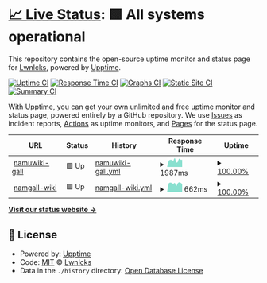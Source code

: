 # [📈 Live Status](https://Lwnlcks.github.io/namgall-status): <!--live status--> **🟩 All systems operational**

This repository contains the open-source uptime monitor and status page for [Lwnlcks](https://sona.wiki/), powered by [Upptime](https://github.com/upptime/upptime).

[![Uptime CI](https://github.com/Lwnlcks/namgall-status/workflows/Uptime%20CI/badge.svg)](https://github.com/Lwnlcks/namgall-status/actions?query=workflow%3A%22Uptime+CI%22)
[![Response Time CI](https://github.com/Lwnlcks/namgall-status/workflows/Response%20Time%20CI/badge.svg)](https://github.com/Lwnlcks/namgall-status/actions?query=workflow%3A%22Response+Time+CI%22)
[![Graphs CI](https://github.com/Lwnlcks/namgall-status/workflows/Graphs%20CI/badge.svg)](https://github.com/Lwnlcks/namgall-status/actions?query=workflow%3A%22Graphs+CI%22)
[![Static Site CI](https://github.com/Lwnlcks/namgall-status/workflows/Static%20Site%20CI/badge.svg)](https://github.com/Lwnlcks/namgall-status/actions?query=workflow%3A%22Static+Site+CI%22)
[![Summary CI](https://github.com/Lwnlcks/namgall-status/workflows/Summary%20CI/badge.svg)](https://github.com/Lwnlcks/namgall-status/actions?query=workflow%3A%22Summary+CI%22)

With [Upptime](https://upptime.js.org), you can get your own unlimited and free uptime monitor and status page, powered entirely by a GitHub repository. We use [Issues](https://github.com/Lwnlcks/namgall-status/issues) as incident reports, [Actions](https://github.com/Lwnlcks/namgall-status/actions) as uptime monitors, and [Pages](https://Lwnlcks.github.io/namgall-status) for the status page.

<!--start: status pages-->
<!-- This summary is generated by Upptime (https://github.com/upptime/upptime) -->
<!-- Do not edit this manually, your changes will be overwritten -->
<!-- prettier-ignore -->
| URL | Status | History | Response Time | Uptime |
| --- | ------ | ------- | ------------- | ------ |
| <img alt="" src="https://icons.duckduckgo.com/ip3/gall.dcinside.com.ico" height="13"> [namuwiki-gall](https://gall.dcinside.com/mgallery/board/lists?id=namuwiki) | 🟩 Up | [namuwiki-gall.yml](https://github.com/Lwnlcks/namgall-status/commits/HEAD/history/namuwiki-gall.yml) | <details><summary><img alt="Response time graph" src="./graphs/namuwiki-gall/response-time-week.png" height="20"> 1987ms</summary><br><a href="https://Lwnlcks.github.io/namgall-status/history/namuwiki-gall"><img alt="Response time 1987" src="https://img.shields.io/endpoint?url=https%3A%2F%2Fraw.githubusercontent.com%2FLwnlcks%2Fnamgall-status%2FHEAD%2Fapi%2Fnamuwiki-gall%2Fresponse-time.json"></a><br><a href="https://Lwnlcks.github.io/namgall-status/history/namuwiki-gall"><img alt="24-hour response time 2117" src="https://img.shields.io/endpoint?url=https%3A%2F%2Fraw.githubusercontent.com%2FLwnlcks%2Fnamgall-status%2FHEAD%2Fapi%2Fnamuwiki-gall%2Fresponse-time-day.json"></a><br><a href="https://Lwnlcks.github.io/namgall-status/history/namuwiki-gall"><img alt="7-day response time 1987" src="https://img.shields.io/endpoint?url=https%3A%2F%2Fraw.githubusercontent.com%2FLwnlcks%2Fnamgall-status%2FHEAD%2Fapi%2Fnamuwiki-gall%2Fresponse-time-week.json"></a><br><a href="https://Lwnlcks.github.io/namgall-status/history/namuwiki-gall"><img alt="30-day response time 1987" src="https://img.shields.io/endpoint?url=https%3A%2F%2Fraw.githubusercontent.com%2FLwnlcks%2Fnamgall-status%2FHEAD%2Fapi%2Fnamuwiki-gall%2Fresponse-time-month.json"></a><br><a href="https://Lwnlcks.github.io/namgall-status/history/namuwiki-gall"><img alt="1-year response time 1987" src="https://img.shields.io/endpoint?url=https%3A%2F%2Fraw.githubusercontent.com%2FLwnlcks%2Fnamgall-status%2FHEAD%2Fapi%2Fnamuwiki-gall%2Fresponse-time-year.json"></a></details> | <details><summary><a href="https://Lwnlcks.github.io/namgall-status/history/namuwiki-gall">100.00%</a></summary><a href="https://Lwnlcks.github.io/namgall-status/history/namuwiki-gall"><img alt="All-time uptime 100.00%" src="https://img.shields.io/endpoint?url=https%3A%2F%2Fraw.githubusercontent.com%2FLwnlcks%2Fnamgall-status%2FHEAD%2Fapi%2Fnamuwiki-gall%2Fuptime.json"></a><br><a href="https://Lwnlcks.github.io/namgall-status/history/namuwiki-gall"><img alt="24-hour uptime 100.00%" src="https://img.shields.io/endpoint?url=https%3A%2F%2Fraw.githubusercontent.com%2FLwnlcks%2Fnamgall-status%2FHEAD%2Fapi%2Fnamuwiki-gall%2Fuptime-day.json"></a><br><a href="https://Lwnlcks.github.io/namgall-status/history/namuwiki-gall"><img alt="7-day uptime 100.00%" src="https://img.shields.io/endpoint?url=https%3A%2F%2Fraw.githubusercontent.com%2FLwnlcks%2Fnamgall-status%2FHEAD%2Fapi%2Fnamuwiki-gall%2Fuptime-week.json"></a><br><a href="https://Lwnlcks.github.io/namgall-status/history/namuwiki-gall"><img alt="30-day uptime 100.00%" src="https://img.shields.io/endpoint?url=https%3A%2F%2Fraw.githubusercontent.com%2FLwnlcks%2Fnamgall-status%2FHEAD%2Fapi%2Fnamuwiki-gall%2Fuptime-month.json"></a><br><a href="https://Lwnlcks.github.io/namgall-status/history/namuwiki-gall"><img alt="1-year uptime 100.00%" src="https://img.shields.io/endpoint?url=https%3A%2F%2Fraw.githubusercontent.com%2FLwnlcks%2Fnamgall-status%2FHEAD%2Fapi%2Fnamuwiki-gall%2Fuptime-year.json"></a></details>
| <img alt="" src="https://icons.duckduckgo.com/ip3/namgall.wikiing.in.ico" height="13"> [namgall-wiki](https://namgall.wikiing.in/) | 🟩 Up | [namgall-wiki.yml](https://github.com/Lwnlcks/namgall-status/commits/HEAD/history/namgall-wiki.yml) | <details><summary><img alt="Response time graph" src="./graphs/namgall-wiki/response-time-week.png" height="20"> 662ms</summary><br><a href="https://Lwnlcks.github.io/namgall-status/history/namgall-wiki"><img alt="Response time 662" src="https://img.shields.io/endpoint?url=https%3A%2F%2Fraw.githubusercontent.com%2FLwnlcks%2Fnamgall-status%2FHEAD%2Fapi%2Fnamgall-wiki%2Fresponse-time.json"></a><br><a href="https://Lwnlcks.github.io/namgall-status/history/namgall-wiki"><img alt="24-hour response time 613" src="https://img.shields.io/endpoint?url=https%3A%2F%2Fraw.githubusercontent.com%2FLwnlcks%2Fnamgall-status%2FHEAD%2Fapi%2Fnamgall-wiki%2Fresponse-time-day.json"></a><br><a href="https://Lwnlcks.github.io/namgall-status/history/namgall-wiki"><img alt="7-day response time 662" src="https://img.shields.io/endpoint?url=https%3A%2F%2Fraw.githubusercontent.com%2FLwnlcks%2Fnamgall-status%2FHEAD%2Fapi%2Fnamgall-wiki%2Fresponse-time-week.json"></a><br><a href="https://Lwnlcks.github.io/namgall-status/history/namgall-wiki"><img alt="30-day response time 662" src="https://img.shields.io/endpoint?url=https%3A%2F%2Fraw.githubusercontent.com%2FLwnlcks%2Fnamgall-status%2FHEAD%2Fapi%2Fnamgall-wiki%2Fresponse-time-month.json"></a><br><a href="https://Lwnlcks.github.io/namgall-status/history/namgall-wiki"><img alt="1-year response time 662" src="https://img.shields.io/endpoint?url=https%3A%2F%2Fraw.githubusercontent.com%2FLwnlcks%2Fnamgall-status%2FHEAD%2Fapi%2Fnamgall-wiki%2Fresponse-time-year.json"></a></details> | <details><summary><a href="https://Lwnlcks.github.io/namgall-status/history/namgall-wiki">100.00%</a></summary><a href="https://Lwnlcks.github.io/namgall-status/history/namgall-wiki"><img alt="All-time uptime 100.00%" src="https://img.shields.io/endpoint?url=https%3A%2F%2Fraw.githubusercontent.com%2FLwnlcks%2Fnamgall-status%2FHEAD%2Fapi%2Fnamgall-wiki%2Fuptime.json"></a><br><a href="https://Lwnlcks.github.io/namgall-status/history/namgall-wiki"><img alt="24-hour uptime 100.00%" src="https://img.shields.io/endpoint?url=https%3A%2F%2Fraw.githubusercontent.com%2FLwnlcks%2Fnamgall-status%2FHEAD%2Fapi%2Fnamgall-wiki%2Fuptime-day.json"></a><br><a href="https://Lwnlcks.github.io/namgall-status/history/namgall-wiki"><img alt="7-day uptime 100.00%" src="https://img.shields.io/endpoint?url=https%3A%2F%2Fraw.githubusercontent.com%2FLwnlcks%2Fnamgall-status%2FHEAD%2Fapi%2Fnamgall-wiki%2Fuptime-week.json"></a><br><a href="https://Lwnlcks.github.io/namgall-status/history/namgall-wiki"><img alt="30-day uptime 100.00%" src="https://img.shields.io/endpoint?url=https%3A%2F%2Fraw.githubusercontent.com%2FLwnlcks%2Fnamgall-status%2FHEAD%2Fapi%2Fnamgall-wiki%2Fuptime-month.json"></a><br><a href="https://Lwnlcks.github.io/namgall-status/history/namgall-wiki"><img alt="1-year uptime 100.00%" src="https://img.shields.io/endpoint?url=https%3A%2F%2Fraw.githubusercontent.com%2FLwnlcks%2Fnamgall-status%2FHEAD%2Fapi%2Fnamgall-wiki%2Fuptime-year.json"></a></details>

<!--end: status pages-->

[**Visit our status website →**](https://Lwnlcks.github.io/namgall-status)

## 📄 License

- Powered by: [Upptime](https://github.com/upptime/upptime)
- Code: [MIT](./LICENSE) © [Lwnlcks](https://sona.wiki/)
- Data in the `./history` directory: [Open Database License](https://opendatacommons.org/licenses/odbl/1-0/)

